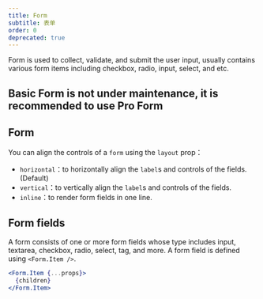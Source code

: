 ```yaml
---
title: Form
subtitle: 表单
order: 0
deprecated: true
---
```


Form is used to collect, validate, and submit the user input, usually contains various form items including checkbox, radio, input, select, and etc.

## Basic Form is not under maintenance, it is recommended to use Pro Form

## Form

You can align the controls of a `form` using the `layout` prop：

- `horizontal`：to horizontally align the `label`s and controls of the fields. (Default)
- `vertical`：to vertically align the `label`s and controls of the fields.
- `inline`：to render form fields in one line.

## Form fields

A form consists of one or more form fields whose type includes input, textarea, checkbox, radio, select, tag, and more.
A form field is defined using `<Form.Item />`.

```jsx
<Form.Item {...props}>
  {children}
</Form.Item>
```

